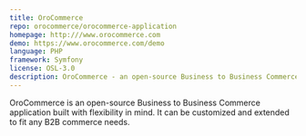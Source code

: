 ```yaml
---
title: OroCommerce
repo: orocommerce/orocommerce-application
homepage: http:///www.orocommerce.com
demo: https://www.orocommerce.com/demo
language: PHP
framework: Symfony
license: OSL-3.0
description: OroCommerce - an open-source Business to Business Commerce application.
---
```


OroCommerce is an open-source Business to Business Commerce application built with flexibility in mind. It can be customized and extended to fit any B2B commerce needs. 
